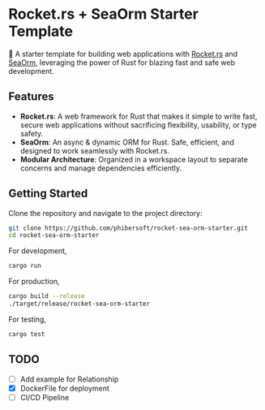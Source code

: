 # Rocket.rs + SeaOrm Starter Template

🚀 A starter template for building web applications with [Rocket.rs](https://rocket.rs/)
and [SeaOrm](https://www.sea-ql.org/SeaORM/), leveraging the power of Rust for blazing fast and safe web development.

## Features

- **Rocket.rs**: A web framework for Rust that makes it simple to write fast, secure web applications without
  sacrificing flexibility, usability, or type safety.
- **SeaOrm**: An async & dynamic ORM for Rust. Safe, efficient, and designed to work seamlessly with Rocket.rs.
- **Modular Architecture**: Organized in a workspace layout to separate concerns and manage dependencies efficiently.

## Getting Started

Clone the repository and navigate to the project directory:

```bash
git clone https://github.com/phibersoft/rocket-sea-orm-starter.git
cd rocket-sea-orm-starter
```

For development,

```bash
cargo run
```

For production,

```bash
cargo build --release
./target/release/rocket-sea-orm-starter
```

For testing,

```bash
cargo test
```

## TODO

- [ ] Add example for Relationship
- [X] DockerFile for deployment
- [ ] CI/CD Pipeline